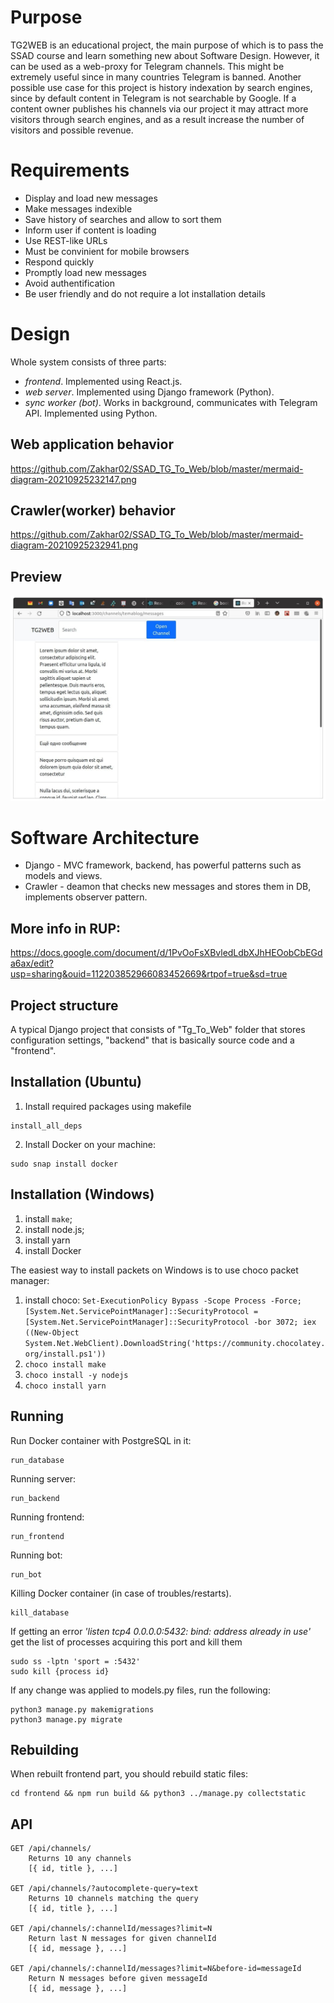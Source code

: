 # Purpose

TG2WEB is an educational project, the main purpose of which is to pass the SSAD course and
learn something new about Software Design. However, it can be used as a web-proxy for
Telegram channels. This might be extremely useful since in many countries Telegram is banned.
Another possible use case for this project is history indexation by search engines, since by
default content in Telegram is not searchable by Google. If a content owner publishes his
channels via our project it may attract more visitors through search engines, and as a result
increase the number of visitors and possible revenue.

# Requirements

* Display and load new messages
* Make messages indexible
* Save history of searches and allow to sort them
* Inform user if content is loading
* Use REST-like URLs
* Must be convinient for mobile browsers
* Respond quickly
* Promptly load new messages
* Avoid authentification
* Be user friendly and do not require a lot installation details 

# Design

Whole system consists of three parts:

 * *frontend*. Implemented using React.js.
 * *web server*. Implemented using Django framework (Python).
 * *sync worker (bot)*. Works in background, communicates with Telegram API. Implemented using Python.<br />
## Web application behavior<br />
https://github.com/Zakhar02/SSAD_TG_To_Web/blob/master/mermaid-diagram-20210925232147.png
## Crawler(worker) behavior<br />
https://github.com/Zakhar02/SSAD_TG_To_Web/blob/master/mermaid-diagram-20210925232941.png

## Preview<br />
![front](https://github.com/Zakhar02/SSAD_TG_To_Web/blob/master/photo_2021-09-25_23-43-32.jpg)

# Software Architecture 

* Django - MVC framework, backend, has powerful patterns such as models and views.
* Crawler - deamon that checks new messages and stores them in DB, implements observer pattern.

## More info in RUP: 
https://docs.google.com/document/d/1PvOoFsXBvledLdbXJhHEOobCbEGda6ax/edit?usp=sharing&ouid=112203852966083452669&rtpof=true&sd=true

## Project structure
A typical Django project that consists of "Tg_To_Web" folder that stores configuration settings, "backend" that is basically source code and a "frontend".

## Installation (Ubuntu)
1. Install required packages using makefile
```shell
install_all_deps
```
2. Install Docker on your machine:
```shell
sudo snap install docker
```
## Installation (Windows)

1) install `make`;
2) install node.js;
3) install yarn
4) install Docker

The easiest way to install packets on Windows is to use choco packet manager:

1) install choco: `Set-ExecutionPolicy Bypass -Scope Process -Force; [System.Net.ServicePointManager]::SecurityProtocol = [System.Net.ServicePointManager]::SecurityProtocol -bor 3072; iex ((New-Object System.Net.WebClient).DownloadString('https://community.chocolatey.org/install.ps1'))`
2) `choco install make`
3) `choco install -y nodejs`
4) `choco install yarn`


## Running
Run Docker container with PostgreSQL in it:
```shell
run_database
```
Running server: 
```shell
run_backend
```
Running frontend: 
```shell
run_frontend
```
Running bot:
```shell
run_bot
```
Killing Docker container (in case of troubles/restarts).
```shell
kill_database
```
If getting an error *'listen tcp4 0.0.0.0:5432: bind: address already in use'*
get the list of processes acquiring this port and kill them
```shell
sudo ss -lptn 'sport = :5432'
sudo kill {process id}
```
If any change was applied to models.py files, run the following:
```shell
python3 manage.py makemigrations
python3 manage.py migrate
```
## Rebuilding
When rebuilt frontend part, you should rebuild static files:
```shell
cd frontend && npm run build && python3 ../manage.py collectstatic
```

## API
```
GET /api/channels/
    Returns 10 any channels
    [{ id, title }, ...]

GET /api/channels/?autocomplete-query=text
    Returns 10 channels matching the query
    [{ id, title }, ...]

GET /api/channels/:channelId/messages?limit=N
    Return last N messages for given channelId
    [{ id, message }, ...]

GET /api/channels/:channelId/messages?limit=N&before-id=messageId
    Return N messages before given messageId
    [{ id, message }, ...]

```
